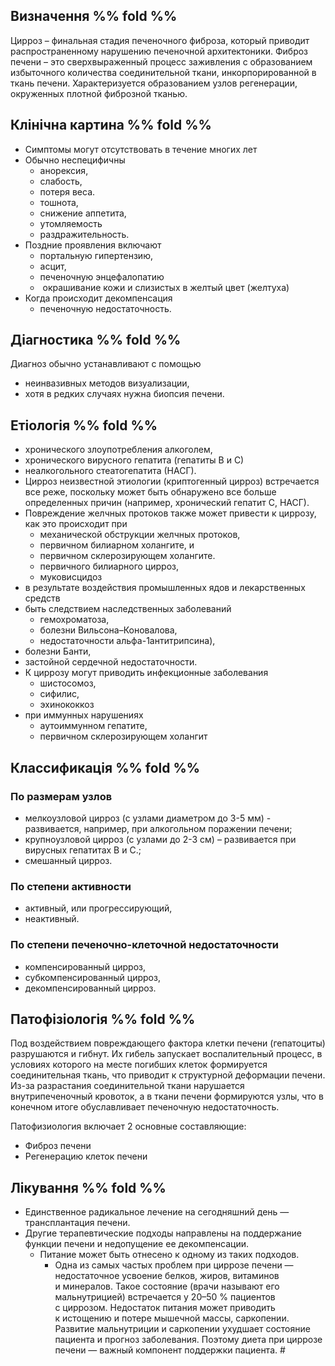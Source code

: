 ## Визначення %% fold %% 
Цирроз – финальная стадия печеночного фиброза, который приводит распространенному нарушению печеночной архитектоники. Фиброз печени – это сверхвыраженный процесс заживления с образованием избыточного количества соединительной ткани, инкорпорированной в ткань печени.
Характеризуется образованием узлов регенерации, окруженных плотной фиброзной тканью.
## Клінічна картина %% fold %% 
* Симптомы могут отсутствовать в течение многих лет 
* Обычно неспецифичны
	* анорексия, 
	* слабость, 
	* потеря веса. 
	* тошнота, 
	* снижение аппетита, 
	* утомляемость 
	* раздражительность.
* Поздние проявления включают 
	* портальную гипертензию, 
	* асцит, 
	* печеночную энцефалопатию 
	*  окрашивание кожи и слизистых в желтый цвет (желтуха)
* Когда происходит декомпенсация
	*  печеночную недостаточность.
## Діагностика %% fold %% 
Диагноз обычно устанавливают с помощью 
* неинвазивных методов визуализации, 
* хотя в редких случаях нужна биопсия печени. 
## Етіологія %% fold %% 
* хронического злоупотребления алкоголем, 
* хронического вирусного гепатита (гепатиты В и С) 
* неалкогольного стеатогепатита (НАСГ). 
* Цирроз неизвестной этиологии (криптогенный цирроз) встречается все реже, поскольку может быть обнаружено все больше определенных причин (например, хронический гепатит С, НАСГ). 
* Повреждение желчных протоков также может привести к циррозу, как это происходит при 
	* механической обструкции желчных протоков, 
	* первичном билиарном холангите, и 
	* первичном склерозирующем холангите.
	* первичного билиарного цирроз, 
	* муковисцидоз
* в результате воздействия промышленных ядов и лекарственных средств
* быть следствием наследственных заболеваний 
	* гемохроматоза, 
	* болезни Вильсона–Коновалова, 
	* недостаточности альфа-1антитрипсина), 
* болезни Банти,
*  застойной сердечной недостаточности. 
* К циррозу могут приводить инфекционные заболевания 
	* шистосомоз,
	* сифилис,
	* эхинококкоз
* при иммунных нарушениях 
	* аутоиммунном гепатите, 
	* первичном склерозирующем холангит
## Классификація   %% fold %% 
### По размерам узлов  
-   мелкоузловой цирроз (с узлами диаметром до 3-5 мм) - развивается, например, при алкогольном поражении печени;
-   крупноузловой цирроз (с узлами до 2-3 см) – развивается при вирусных гепатитах В и С.;
-   смешанный цирроз.
### По степени активности
-   активный, или прогрессирующий,
-   неактивный.
### По степени печеночно-клеточной недостаточности
-   компенсированный цирроз,
-   субкомпенсированный цирроз,
-   декомпенсированный цирроз.
## Патофізіологія %% fold %% 
Под воздействием повреждающего фактора клетки печени (гепатоциты) разрушаются и гибнут.
Их гибель запускает воспалительный процесс, в условиях которого на месте погибших клеток формируется соединительная ткань, что приводит к структурной деформации печени. Из-за разрастания соединительной ткани нарушается внутрипеченочный кровоток, а в ткани печени формируются узлы, что в конечном итоге обуславливает печеночную недостаточность.

Патофизиология включает 2 основные составляющие:
* Фиброз печени
* Регенерацию клеток печени
## Лікування %% fold %% 
* Единственное радикальное лечение на сегодняшний день — трансплантация печени. 
* Другие терапевтические подходы направлены на поддержание функции печени и недопущение ее декомпенсации. 
	* Питание может быть отнесено к одному из таких подходов. 
		* Одна из самых частых проблем при циррозе печени — недостаточное усвоение белков, жиров, витаминов и минералов. Такое состояние (врачи называют его мальнутрицией) встречается у 20–50 % пациентов с циррозом. Недостаток питания может приводить к истощению и потере мышечной массы, саркопении. Развитие мальнутриции и саркопении ухудшает состояние пациента и прогноз заболевания. Поэтому диета при циррозе печени — важный компонент поддержки пациента. #
